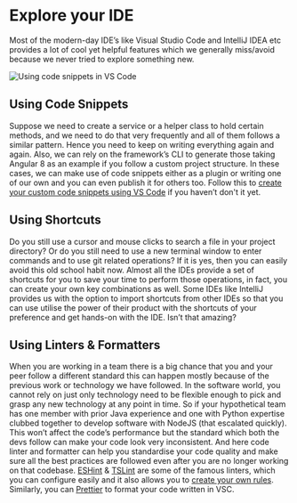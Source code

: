 # Explore your IDE
Most of the modern-day IDE’s like Visual Studio Code and IntelliJ IDEA etc provides a lot of cool yet helpful features which we generally miss/avoid because we never tried to explore something new.

![Using code snippets in VS Code](https://miro.medium.com/max/1400/1*DFbtWphY5PmDm_tcp0QVkQ.gif)

## Using Code Snippets
Suppose we need to create a service or a helper class to hold certain methods, and we need to do that very frequently and all of them follows a similar pattern. Hence you need to keep on writing everything again and again.
Also, we can rely on the framework’s CLI to generate those taking Angular 8 as an example if you follow a custom project structure.
In these cases, we can make use of code snippets either as a plugin or writing one of our own and you can even publish it for others too.
Follow this to [create your custom code snippets using VS Code](https://code.visualstudio.com/docs/editor/userdefinedsnippets) if you haven’t don't it yet.

## Using Shortcuts
Do you still use a cursor and mouse clicks to search a file in your project directory? Or do you still need to use a new terminal window to enter commands and to use git related operations? If it is yes, then you can easily avoid this old school habit now. Almost all the IDEs provide a set of shortcuts for you to save your time to perform those operations, in fact, you can create your own key combinations as well.
Some IDEs like IntelliJ provides us with the option to import shortcuts from other IDEs so that you can use utilise the power of their product with the shortcuts of your preference and get hands-on with the IDE. Isn’t that amazing?

## Using Linters & Formatters
When you are working in a team there is a big chance that you and your peer follow a different standard this can happen mostly because of the previous work or technology we have followed. In the software world, you cannot rely on just only technology need to be flexible enough to pick and grasp any new technology at any point in time. So if your hypothetical team has one member with prior Java experience and one with Python expertise clubbed together to develop software with NodeJS (that escalated quickly). This won’t affect the code’s performance but the standard which both the devs follow can make your code look very inconsistent.
And here code linter and formatter can help you standardise your code quality and make sure all the best practices are followed even after you are no longer working on that codebase.
[ESHint](https://eslint.org/) & [TSLint](https://palantir.github.io/tslint/) are some of the famous linters, which you can configure easily and it also allows you to [create your own rules](https://palantir.github.io/tslint/develop/custom-rules/).
Similarly, you can [Prettier](https://prettier.io/) to format your code written in VSC.
